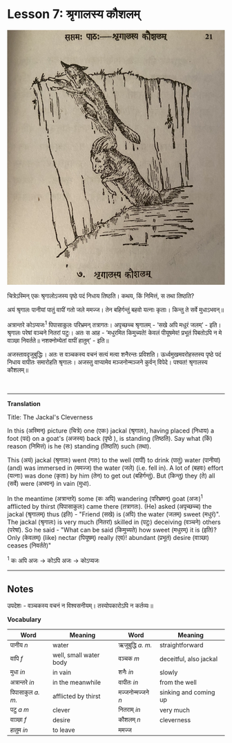 # Lesson 7: श्रृगालस्य कौशलम्


![Picture of a jackal and a goat](./images/r1l7.jpg)

चित्रेऽस्मिन् एकः श्रृगालोऽजस्य पृष्ठे पदं निधाय तिष्ठति। कथय, किं निमित्तं, स तथा तिष्ठति?

अयं  श्रृगालः पानीयां पातुं वापीं गतो जले ममज्ज। तेन बहिर्गन्तुं बहवो यत्नाः कृताः। किन्तु ते सर्वे मुधाऽभवन्॥


अत्रान्तरे कोऽप्यजः<sup>1</sup> पिपासाकुलः परिभ्रमन् तत्रागतः। अपृच्छच्च श्रृगालम् - ’सखे अपि मधुरं जलम्’ - इति। श्रृगालः परेषां वञ्चने नितरां पटुः। अतः स आह - ’मधुरमित किमुच्यते! केवलं पीयूषमेव! प्रभूतं पिबतोऽपि न मे वाञ्छा निवर्तते॥ नशक्नोम्येतां वापीं हातुम्’ - इति॥

अजस्तावदृजुबुद्धिः। अतः स वञ्चकस्य वचनं सत्यं मत्वा शनैरन्तः प्रविशति। ऊर्ध्वमुखमवरोहस्तस्य पृष्ठे पदं निधाय वापीतः समारोहति श्रृगालः। अजस्तु वाप्यामेव मञ्जनोन्मञ्जने कुर्वन् विपेदे। पश्यत! श्रृगालस्य कौशलम्॥

<BR>

---

**Translation**

Title: The Jackal's Cleverness

In this (अस्मिन्) picture (चित्रे) one (एकः) jackal (श्रृगालः), having placed (निधाय) a foot (पदं) on a goat's (अजस्य) back (पृष्ठे ), is standing (तिष्ठति). Say what (किं) reason (निमित्तं) is he (सः) standing (तिष्ठति) such (तथा).

This (अयं) jackal (श्रृगालः) went (गतः) to the well (वापीं) to drink (पातुं) water (पानीयां) (and) was immersed in (ममज्ज) the water (जले) (i.e. fell in).
A lot of (बहवः) effort (यत्नाः) was done (कृताः) by him (तेन) to get out (बहिर्गन्तुं). But (किन्तु) they (ते) all (सर्वे) were (अभवन्) in vain (मुधा).

In the meantime (अत्रान्तरे) some (कः अपि) wandering (परिभ्रमन्) goat (अजः)<sup>1</sup> afflicted by thirst (पिपासाकुलः) came there (तत्रागतः). (He) asked (अपृच्छच्च) the jackal (श्रृगालम्) thus (इति) - "Friend (सखे) is (अपि) the water (जलम्) sweet (मधुरं)". The jackal (श्रृगालः) is very much (नितरां) skilled in (पटुः) deceiving (वञ्चने) others (परेषां). So he said - "What can be said (किमुच्यते) how sweet (मधुरम्) it is (इति)? Only (केवलम्) (like) nectar (पियूषम्) really (एव)!
abundant (प्रभूतं)
desire (वाञ्छा)
ceases (निवर्तते)"



<sup>1</sup> कः अपि अजः -> कोऽपि अजः -> कोऽप्यजः

---


## Notes

उपदेशः  - वञ्चकस्य वचनं न विश्वसनीयम्। तस्योपकारोऽपि न कर्तव्यः॥

**Vocabulary**

| Word | Meaning | Word | Meaning |
| --- | --- | --- | --- |
| पानीय *n* | water | ऋजुबुद्धि *a. m.* | straightforward|
| वापि *f* | well, small water body | वञ्चक *m* | deceitful, also jackal|
| मुधा *in* | in vain | शनैः *in* | slowly |
| अत्रान्तरे *in* | in the meanwhile | वापीतः *in* | from the well |
| पिपासाकुल *a. m.* | afflicted by thirst  | मज्जनोन्मज्जने *n* | sinking and coming up |
| पटु *a m* | clever | नितराम् *in* | very much |
| वाञ्छा *f* | desire | कौशलम् *n* | cleverness |
| हातुम *in* | to leave | ममज्ज | |
